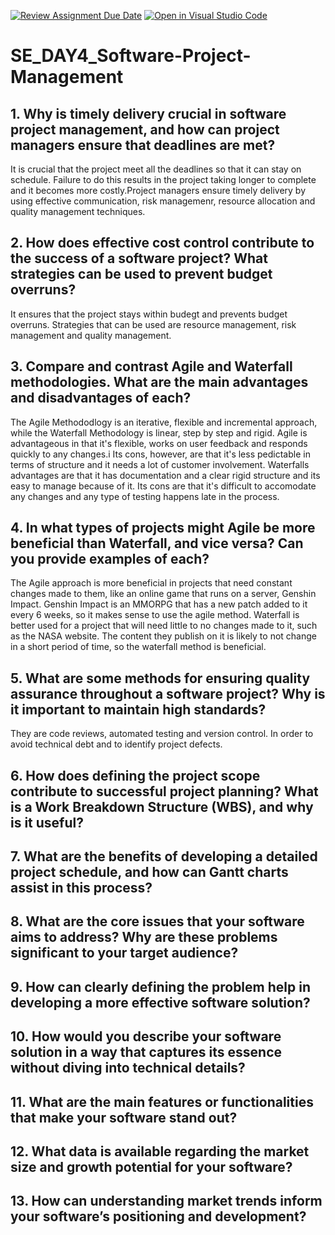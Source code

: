 [![Review Assignment Due Date](https://classroom.github.com/assets/deadline-readme-button-22041afd0340ce965d47ae6ef1cefeee28c7c493a6346c4f15d667ab976d596c.svg)](https://classroom.github.com/a/9pw6JKcu)
[![Open in Visual Studio Code](https://classroom.github.com/assets/open-in-vscode-2e0aaae1b6195c2367325f4f02e2d04e9abb55f0b24a779b69b11b9e10269abc.svg)](https://classroom.github.com/online_ide?assignment_repo_id=18425782&assignment_repo_type=AssignmentRepo)
# SE_DAY4_Software-Project-Management
## 1. Why is timely delivery crucial in software project management, and how can project managers ensure that deadlines are met?

It is crucial that the project meet all the deadlines so that it can stay on schedule. Failure to do this results in the project
taking longer to complete and it becomes more costly.Project managers ensure timely delivery by using effective communication, risk managemenr, resource allocation and quality management techniques.

## 2. How does effective cost control contribute to the success of a software project? What strategies can be used to prevent budget overruns?

It ensures that the project stays within budegt and prevents budget overruns. Strategies that can be used are resource management, risk management and quality management.

## 3. Compare and contrast Agile and Waterfall methodologies. What are the main advantages and disadvantages of each?

The Agile Methododlogy is an iterative, flexible and incremental approach, while the Waterfall Methodology is linear, step by step and rigid.
Agile is advantageous in that it's flexible, works on user feedback and responds quickly to any changes.i Its cons, however, are that it's less pedictable in terms of structure and it needs a lot of customer involvement. Waterfalls advantages are that it has documentation and a clear rigid structure and its easy to manage because of it. Its cons are that it's difficult to accomodate any changes and any type of testing happens late in the process.

## 4. In what types of projects might Agile be more beneficial than Waterfall, and vice versa? Can you provide examples of each?
The Agile approach is more beneficial in projects that need constant changes made to them, like an online game that runs on a server, Genshin Impact. 
Genshin Impact is an MMORPG that has a new patch added to it every 6 weeks, so it makes sense to use the agile method. Waterfall is better used for a project
that will need little to no changes made to it, such as the NASA website. The content they publish on it is likely to not change in a short period of time, so the waterfall method is beneficial.

## 5. What are some methods for ensuring quality assurance throughout a software project? Why is it important to maintain high standards?
They are code reviews, automated testing and version control. In order to avoid technical debt and to identify project defects.

## 6. How does defining the project scope contribute to successful project planning? What is a Work Breakdown Structure (WBS), and why is it useful?
## 7. What are the benefits of developing a detailed project schedule, and how can Gantt charts assist in this process?
## 8. What are the core issues that your software aims to address? Why are these problems significant to your target audience?
## 9. How can clearly defining the problem help in developing a more effective software solution?
## 10. How would you describe your software solution in a way that captures its essence without diving into technical details?
## 11. What are the main features or functionalities that make your software stand out?
## 12. What data is available regarding the market size and growth potential for your software?
## 13. How can understanding market trends inform your software’s positioning and development?
